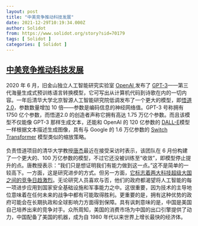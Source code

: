 ```yaml
---
layout: post
title: "中美竞争推动科技发展"
date: 2021-12-29T10:19:34.000Z
author: Solidot
from: https://www.solidot.org/story?sid=70179
tags: [ Solidot ]
categories: [ Solidot ]
---
```

<!--1640773174000-->
[中美竞争推动科技发展](https://www.solidot.org/story?sid=70179)
------

<div>
2020 年 6 月，旧金山独立人工智能研究实验室 <a href="https://openai.com/" target="_blank">OpenAI </a>发布了 <a href="https://openai.com/blog/gpt-3-apps/" target="_blank">GPT-3</a>——第三代海量生成式预训练语言转换模型，它可写出从计算机代码到诗歌在内的一切内容。一年后清华大学北京智源人工智能研究院低调发布了一个更大的模型，即<a href="https://towardsdatascience.com/gpt-3-scared-you-meet-wu-dao-2-0-a-monster-of-1-75-trillion-parameters-832cd83db484" target="_blank">悟道2.0</a>，参数数量增加 10 倍——参数是编码信息的神经网络值。GPT-3 号称拥有 1750 亿个参数，而悟道2.0 的创造者声称它拥有高达 1.75 万亿个参数。而且该模型不仅能像 GPT-3 那样生成文本，还能和 OpenAI 的 120 亿参数的 <a href="https://openai.com/blog/dall-e/" target="_blank">DALL-E</a>模型一样根据文本描述生成图像，具有与 Google 的 1.6 万亿参数的 <a href="https://arxiv.org/abs/2101.03961">Switch Transformer</a> 模型类似的缩放策略。<br><br>负责悟道项目的清华大学教授<a href="https://keg.cs.tsinghua.edu.cn/jietang/" target="_blank">唐杰</a>最近在接受采访时表示，该团队在 6 月份构建了一个更大的、100 万亿参数的模型，不过它还没被训练至“收敛”，即模型停止提升的点。唐教授表示：“我们只是想证明我们有能力做到这一点。”这不是简单的一较高下。一方面，这是研究进步的方式。但另一方面，<a href="https://spectrum.ieee.org/china-us-militarized-ai">它标志着两大科技超级大国之间的竞争日趋激烈</a>。无论研究人员喜欢与否，他们的政府都渴望将人工智能的每一项进步应用到国家安全基础设施和军事能力之中。这很重要，因为技术的主导地位意味着在任何未来的战争中都有可能取得胜利。更重要的是，拥有这种优势的政府可能会在长期执政和全球影响力方面得到保障。具有讽刺意味的是，中国是美国自己培养出来的竞争对手。众所周知，美国的消费市场为中国的出口引擎提供了动力，中国配备了美国的机器，成为自 1980 年代以来世界上增长最快的经济体。
</div>
